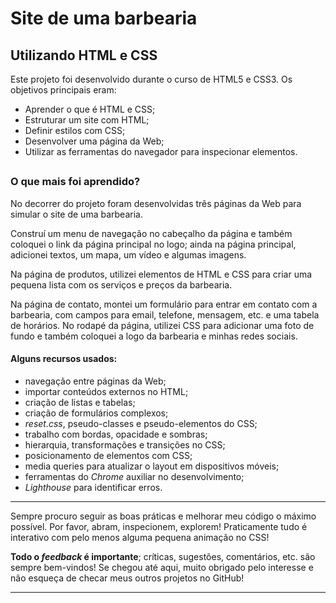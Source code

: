 # Site de uma barbearia
## Utilizando HTML e CSS
Este projeto foi desenvolvido durante o curso de HTML5 e CSS3. Os objetivos principais eram:
- Aprender o que é HTML e CSS;
- Estruturar um site com HTML;
- Definir estilos com CSS;
- Desenvolver uma página da Web;
- Utilizar as ferramentas do navegador para inspecionar elementos.

##

### O que mais foi aprendido?
No decorrer do projeto foram desenvolvidas três páginas da Web para simular o site de uma barbearia.

Construí um menu de navegação no cabeçalho da página e também coloquei o link da página principal no logo; ainda na página principal, adicionei textos, um mapa, um vídeo e algumas imagens.

Na página de produtos, utilizei elementos de HTML e CSS para criar uma pequena lista com os serviços e preços da barbearia.

Na página de contato, montei um formulário para entrar em contato com a barbearia, com campos para email, telefone, mensagem, etc. e uma tabela de horários.
No rodapé da página, utilizei CSS para adicionar uma foto de fundo e também coloquei a logo da barbearia e minhas redes sociais.

#### Alguns recursos usados:
- navegação entre páginas da Web;
- importar conteúdos externos no HTML;
- criação de listas e tabelas;
- criação de formulários complexos;
- *reset.css*, pseudo-classes e pseudo-elementos do CSS;
- trabalho com bordas, opacidade e sombras;
- hierarquia, transformações e transições no CSS;
- posicionamento de elementos com CSS;
- media queries para atualizar o layout em dispositivos móveis;
- ferramentas do *Chrome* auxiliar no desenvolvimento;
- *Lighthouse* para identificar erros.

---

Sempre procuro seguir as boas práticas e melhorar meu código o máximo possível. Por favor, abram, inspecionem, explorem! Praticamente tudo é interativo com pelo menos alguma pequena animação no CSS!

**Todo o *feedback* é importante**; críticas, sugestões, comentários, etc. são sempre bem-vindos! Se chegou até aqui, muito obrigado pelo interesse e não esqueça de checar meus outros projetos no GitHub!

---
